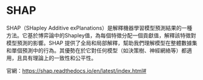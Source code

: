 # SHAP
SHAP（SHapley Additive exPlanations）是解釋機器學習模型預測結果的一種方法。它基於博弈論中的Shapley值，為每個特徵分配一個貢獻值，解釋該特徵對模型預測的影響。SHAP 提供了全局和局部解釋，幫助我們理解模型在整體數據集和單個預測中的行為。其優勢在於它對任何模型（如決策樹、神經網絡等）都適用，且具有理論上的一致性和公平性。

官網：https://shap.readthedocs.io/en/latest/index.html#

